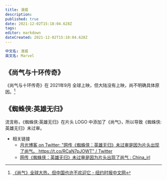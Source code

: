 ```yaml
---
title: 漫威
description: 
published: true
date: 2021-12-02T15:18:04.628Z
tags: 
editor: markdown
dateCreated: 2021-12-02T15:18:04.628Z
---
```


```YAML
中文名: 漫威
英文名: Marvel
```

## 《尚气与十环传奇》

《尚气与十环传奇》在 2021年9月 全球上映，但大陆没有上映，尚不明确具体原因。[^4191]

[^4191]: [《尚气》全球大热，但中国也许不欢迎它 - 纽约时报中文网](https://web.archive.org/web/20211105141916/https://cn.nytimes.com/culture/20210923/shang-chi-china-marvel/)

<!--
+ [Simu Liu (刘思慕) on Twitter: "I think countries that try to censor and cover up dissenting ideas rather than face them and deal with them are out of touch with reality."](https://web.archive.org/web/20211008054233/https://twitter.com/SimuLiu/status/708399965463302145)
+ [美媒：这部美国电影若无法在中国上映，影响会很大！ - 环球时报](https://web.archive.org/web/20211006024240/https://mp.weixin.qq.com/s/8FPGvFX2nYZB6M9tVVu-4g)
-->

## 《蜘蛛侠:英雄无归》

流言称，《蜘蛛侠:英雄无归》在片头 LOGO 中添加了《尚气》，所以导致《蜘蛛侠:英雄无归》未过审。

+ 相关链接
    + [月光博客 on Twitter: "网传《蜘蛛侠：英雄无归》未过审是因为片头出现了尚气。 https://t.co/RCaN7pJOWT" / Twitter](https://web.archive.org/web/20211202033546/https://twitter.com/williamlong/status/1465945924128034818)
    + [网传《蜘蛛侠：英雄无归》未过审是因为片头出现了尚气 : China_irl](https://web.archive.org/web/20211202072213/https://old.reddit.com/r/China_irl/comments/r65cds/网传蜘蛛侠英雄无归未过审是因为片头出现了尚气/)
